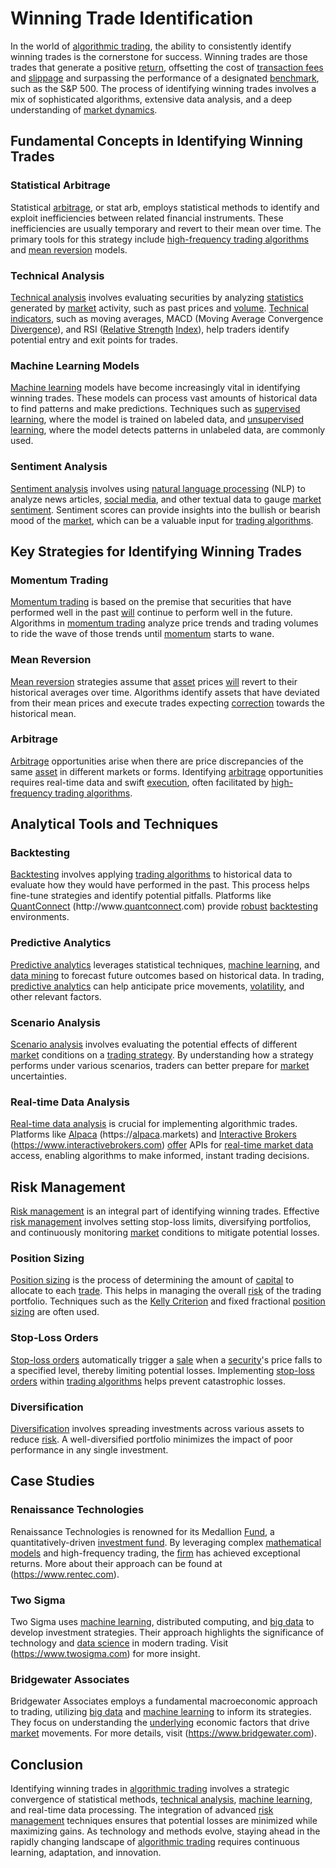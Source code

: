 # Winning Trade Identification

In the world of [algorithmic trading](../a/algorithmic_trading.md), the ability to consistently identify winning trades is the cornerstone for success. Winning trades are those trades that generate a positive [return](../r/return.md), offsetting the cost of [transaction fees](../t/transaction_fees.md) and [slippage](../s/slippage.md) and surpassing the performance of a designated [benchmark](../b/benchmark.md), such as the S&P 500. The process of identifying winning trades involves a mix of sophisticated algorithms, extensive data analysis, and a deep understanding of [market dynamics](../m/market_dynamics.md).

## Fundamental Concepts in Identifying Winning Trades

### Statistical Arbitrage

Statistical [arbitrage](../a/arbitrage.md), or stat arb, employs statistical methods to identify and exploit inefficiencies between related financial instruments. These inefficiencies are usually temporary and revert to their mean over time. The primary tools for this strategy include [high-frequency trading algorithms](../h/high-frequency_trading_algorithms.md) and [mean reversion](../m/mean_reversion.md) models.

### Technical Analysis

[Technical analysis](../t/technical_analysis.md) involves evaluating securities by analyzing [statistics](../s/statistics.md) generated by [market](../m/market.md) activity, such as past prices and [volume](../v/volume.md). [Technical indicators](../t/technical_indicators.md), such as moving averages, MACD (Moving Average Convergence [Divergence](../d/divergence.md)), and RSI ([Relative Strength](../r/relative_strength.md) [Index](../i/index_instrument.md)), help traders identify potential entry and exit points for trades.

### Machine Learning Models

[Machine learning](../m/machine_learning.md) models have become increasingly vital in identifying winning trades. These models can process vast amounts of historical data to find patterns and make predictions. Techniques such as [supervised learning](../s/supervised_learning.md), where the model is trained on labeled data, and [unsupervised learning](../u/unsupervised_learning.md), where the model detects patterns in unlabeled data, are commonly used.

### Sentiment Analysis

[Sentiment analysis](../s/sentiment_analysis.md) involves using [natural language processing](../n/natural_language_processing_(nlp)_in_trading.md) (NLP) to analyze news articles, [social media](../s/social_media.md), and other textual data to gauge [market sentiment](../m/market_sentiment.md). Sentiment scores can provide insights into the bullish or bearish mood of the [market](../m/market.md), which can be a valuable input for [trading algorithms](../t/trading_algorithms.md).

## Key Strategies for Identifying Winning Trades

### Momentum Trading

[Momentum trading](../m/momentum_trading.md) is based on the premise that securities that have performed well in the past [will](../w/will.md) continue to perform well in the future. Algorithms in [momentum trading](../m/momentum_trading.md) analyze price trends and trading volumes to ride the wave of those trends until [momentum](../m/momentum.md) starts to wane.

### Mean Reversion

[Mean reversion](../m/mean_reversion.md) strategies assume that [asset](../a/asset.md) prices [will](../w/will.md) revert to their historical averages over time. Algorithms identify assets that have deviated from their mean prices and execute trades expecting [correction](../c/correction.md) towards the historical mean.

### Arbitrage

[Arbitrage](../a/arbitrage.md) opportunities arise when there are price discrepancies of the same [asset](../a/asset.md) in different markets or forms. Identifying [arbitrage](../a/arbitrage.md) opportunities requires real-time data and swift [execution](../e/execution.md), often facilitated by [high-frequency trading algorithms](../h/high-frequency_trading_algorithms.md).

## Analytical Tools and Techniques

### Backtesting

[Backtesting](../b/backtesting.md) involves applying [trading algorithms](../t/trading_algorithms.md) to historical data to evaluate how they would have performed in the past. This process helps fine-tune strategies and identify potential pitfalls. Platforms like [QuantConnect](../q/quantconnect.md) (http://www.[quantconnect](../q/quantconnect.md).com) provide [robust](../r/robust.md) [backtesting](../b/backtesting.md) environments.

### Predictive Analytics

[Predictive analytics](../p/predictive_analytics.md) leverages statistical techniques, [machine learning](../m/machine_learning.md), and [data mining](../d/data_mining.md) to forecast future outcomes based on historical data. In trading, [predictive analytics](../p/predictive_analytics.md) can help anticipate price movements, [volatility](../v/volatility.md), and other relevant factors.

### Scenario Analysis

[Scenario analysis](../s/scenario_analysis.md) involves evaluating the potential effects of different [market](../m/market.md) conditions on a [trading strategy](../t/trading_strategy.md). By understanding how a strategy performs under various scenarios, traders can better prepare for [market](../m/market.md) uncertainties.

### Real-time Data Analysis

[Real-time data analysis](../r/real-time_data_analysis.md) is crucial for implementing algorithmic trades. Platforms like [Alpaca](../a/alpaca.md) (https://[alpaca](../a/alpaca.md).markets) and [Interactive Brokers](../i/interactive_brokers.md) (https://www.interactivebrokers.com) [offer](../o/offer.md) APIs for [real-time market data](../r/real-time_market_data.md) access, enabling algorithms to make informed, instant trading decisions.

## Risk Management

[Risk management](../r/risk_management.md) is an integral part of identifying winning trades. Effective [risk management](../r/risk_management.md) involves setting stop-loss limits, diversifying portfolios, and continuously monitoring [market](../m/market.md) conditions to mitigate potential losses.

### Position Sizing

[Position sizing](../p/position_sizing.md) is the process of determining the amount of [capital](../c/capital.md) to allocate to each [trade](../t/trade.md). This helps in managing the overall [risk](../r/risk.md) of the trading portfolio. Techniques such as the [Kelly Criterion](../k/kelly_criterion.md) and fixed fractional [position sizing](../p/position_sizing.md) are often used.

### Stop-Loss Orders

[Stop-loss orders](../s/stop-loss_orders.md) automatically trigger a [sale](../s/sale.md) when a [security](../s/security.md)'s price falls to a specified level, thereby limiting potential losses. Implementing [stop-loss orders](../s/stop-loss_orders.md) within [trading algorithms](../t/trading_algorithms.md) helps prevent catastrophic losses.

### Diversification

[Diversification](../d/diversification.md) involves spreading investments across various assets to reduce [risk](../r/risk.md). A well-diversified portfolio minimizes the impact of poor performance in any single investment.

## Case Studies

### Renaissance Technologies

Renaissance Technologies is renowned for its Medallion [Fund](../f/fund.md), a quantitatively-driven [investment fund](../i/investment_fund.md). By leveraging complex [mathematical models](../m/mathematical_models_in_trading.md) and high-frequency trading, the [firm](../f/firm.md) has achieved exceptional returns. More about their approach can be found at (https://www.rentec.com).

### Two Sigma

Two Sigma uses [machine learning](../m/machine_learning.md), distributed computing, and [big data](../b/big_data_in_trading.md) to develop investment strategies. Their approach highlights the significance of technology and [data science](../d/data_science_in_trading.md) in modern trading. Visit (https://www.twosigma.com) for more insight.

### Bridgewater Associates

Bridgewater Associates employs a fundamental macroeconomic approach to trading, utilizing [big data](../b/big_data_in_trading.md) and [machine learning](../m/machine_learning.md) to inform its strategies. They focus on understanding the [underlying](../u/underlying.md) economic factors that drive [market](../m/market.md) movements. For more details, visit (https://www.bridgewater.com).

## Conclusion

Identifying winning trades in [algorithmic trading](../a/algorithmic_trading.md) involves a strategic convergence of statistical methods, [technical analysis](../t/technical_analysis.md), [machine learning](../m/machine_learning.md), and real-time data processing. The integration of advanced [risk management](../r/risk_management.md) techniques ensures that potential losses are minimized while maximizing gains. As technology and methods evolve, staying ahead in the rapidly changing landscape of [algorithmic trading](../a/algorithmic_trading.md) requires continuous learning, adaptation, and innovation.
